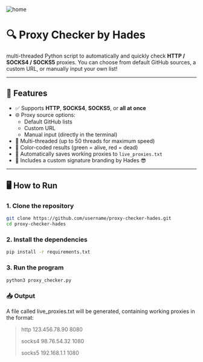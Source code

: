 ![home](https://github.com/user-attachments/assets/2c73effe-47d7-49b0-a135-2188b12cc894)


# 🔍 Proxy Checker by Hades
multi-threaded Python script to automatically and quickly check **HTTP / SOCKS4 / SOCKS5** proxies.   You can choose from default GitHub sources, a custom URL, or manually input your own list!

---

## 🚀 Features

- ✅ Supports **HTTP**, **SOCKS4**, **SOCKS5**, or **all at once**
- 🌐 Proxy source options:
  - Default GitHub lists
  - Custom URL
  - Manual input (directly in the terminal)
- 🔄 Multi-threaded (up to 50 threads for maximum speed)
- 🎨 Color-coded results (green = alive, red = dead)
- 📄 Automatically saves working proxies to `live_proxies.txt`
- 🧾 Includes a custom signature branding by Hades 😎

---

## 🖥️ How to Run

### 1. Clone the repository

```bash
git clone https://github.com/username/proxy-checker-hades.git
cd proxy-checker-hades
```

### 2. Install the dependencies

```bash
pip install -r requirements.txt
```

### 3. Run the program

```
python3 proxy_checker.py
```

### 📥 Output
A file called live_proxies.txt will be generated, containing working proxies in the format:
> http 123.456.78.90 8080
> 
> socks4 98.76.54.32 1080
>
> socks5 192.168.1.1 1080
